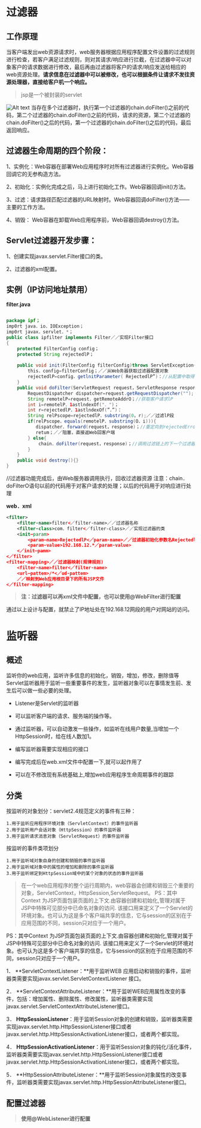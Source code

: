 # 过滤器
## 工作原理
当客户端发出web资源请求时，web服务器根据应用程序配置文件设置的过滤规则进行检查，若客户满足过滤规则，则对其请求/响应进行拦截，在过滤器中可以对象客户的请求数据进行修改，最后再由过滤器将客户的请求/响应发送给相应的web资源处理。**请求信息在过滤器中可以被修改，也可以根据条件让请求不发往资源处理器，直接给客户机一个响应。**
>jsp是一个被封装的servlet

![Alt text](./1531980554893.png)
当存在多个过滤器时，执行第一个过滤器的chain.doFilter()之前的代码，第二个过滤器的chain.doFilter()之前的代码，请求的资源，第二个过滤器的chain.doFilter()之后的代码，第一个过滤器的chain.doFilter()之后的代码，最后返回响应。

## 过滤器生命周期的四个阶段：

1、实例化：Web容器在部署Web应用程序时对所有过滤器进行实例化。Web容器回调它的无参构造方法。

2、初始化：实例化完成之后，马上进行初始化工作。Web容器回调init()方法。

3、过滤：请求路径匹配过滤器的URL映射时。Web容器回调doFilter()方法——主要的工作方法。

4、销毁： Web容器在卸载Web应用程序前，Web容器回调destroy()方法。

## Servlet过滤器开发步骤：

1、创建实现javax.servlet.Filter接口的类。

2、过滤器的xml配置。

## 实例（IP访问地址禁用）
**filter.java**
```java

package ipf；
imp0rt java．io．IOException；
imp0rt javax．servlet．*；
public class ipfilter implements Filter／／实现Filter接口
{
	protected FilterConfig config；
	protected String rejectedlP；
	
	public void init(FilterConfig filterConfig)throws ServletException{
		this．config=filterConfig；／／从Web务器获取过滤器配置对象
		rejectedlP=config．getlnitParameter( RejectedlP”)：//从配置中取得过滤lP
	}
	public void doFilter(ServletRequest request，ServletResponse response．FilterChain chain)throws IOException，ServletException{
		RequestDispatcher dispatcher=request.getRequestDispatcher("");
		String remotelP=request．getRemoteAddrO；//获取客户请求lP
		int i=remotelP．1astlndexOf("．")；
		int r=rejectedlP．1astlndexOf(”．”)：
		String relPscope=rejectedlP．substring(0，r);／／过滤lP段
		if(relPscope．equals(remotelP．substring(O．i))){   
		   dispatcher．forward(request，response)；//重定向到rejectedError．jsp页面
	       retum；／／阻塞，直接返Web回客户端
		} else{
			chain．doFilter(request，response)；//调用过滤链上的下一个过滤器
		}
	}
	public void destroy(){}
}

```
 //过滤器功能完成后，由Web服务器调用执行，回收过滤器资源
注意：chain．doFilterO语句以前的代码用于对客户请求的处理；以后的代码用于对响应进行处理

**web．xml**
```xml
<filter>
	<filter-name>filter<／filter-name>／／过滤器名称
	<filter-class>com．filter<／filter-class>／／实现过滤器的类
	<init—param>
		<param—name>RejectedlP<／param-name>／／过滤器初始化参数名RejectedlP
		<param-value>192.168.12.*／param-value>
	<／init—pamm>
<／filter>
<filter-mapping>／／过滤器映射(规律规则)
	<filter-name>filter<／filter-name>
	<url—pattem>/*<／ud-pattem>
	／／映射到Web应用根目录下的所有JSP文件
<／filter-mapping>

```

>**注：过滤器可以再xml文件中配置，也可以使用@WebFilter进行配置**

通过以上设计与配置，就禁止了IP地址处在192.168.12网段的用户对网站的访问。

# 监听器
## 概述
监听你的web应用，监听许多信息的初始化，销毁，增加，修改，删除值等
Servlet监听器用于监听一些重要事件的发生，监听器对象可以在事情发生前、发生后可以做一些必要的处理。
* Listener是Servlet的监听器 
* 可以监听客户端的请求、服务端的操作等。
* 通过监听器，可以自动激发一些操作，如监听在线用户数量,当增加一个HttpSession时，给在线人数加1。
* 编写监听器需要实现相应的接口
* 编写完成后在web.xml文件中配置一下,就可以起作用了

* 可以在不修改现有系统基础上,增加web应用程序生命周期事件的跟踪

## 分类

按监听的对象划分：servlet2.4规范定义的事件有三种：

	1.用于监听应用程序环境对象（ServletContext）的事件监听器
	2.用于监听用户会话对象（HttpSession）的事件监听器
	3.用于监听请求消息对象（ServletRequest）的事件监听器

 

按监听的事件类项划分
		
	1.用于监听域对象自身的创建和销毁的事件监听器
	2.用于监听域对象中的属性的增加和删除的事件监听器
	3.用于监听绑定到HttpSession域中的某个对象的状态的事件监听器

>在一个web应用程序的整个运行周期内，web容器会创建和销毁三个重要的对象，ServletContext，HttpSession,ServletRequest。
>PS：其中Context 为JSP页面包装页面的上下文.由容器创建和初始化,管理对属于JSP中特殊可见部分中已命名对象的访问. 该接口用来定义了一个Servlet的环境对象。也可认为这是多个客户端共享的信息，它与session的区别在于应用范围的不同，session只对应于一个用户。

 

PS：其中Context 为JSP页面包装页面的上下文.由容器创建和初始化,管理对属于JSP中特殊可见部分中已命名对象的访问. 该接口用来定义了一个Servlet的环境对象。也可认为这是多个客户端共享的信息，它与session的区别在于应用范围的不同，session只对应于一个用户。 

1． **ServletContextListener：**用于监听WEB 应用启动和销毁的事件，监听器类需要实现javax.servlet.ServletContextListener 接口。

2． **ServletContextAttributeListener：**用于监听WEB应用属性改变的事件，包括：增加属性、删除属性、修改属性，监听器类需要实现javax.servlet.ServletContextAttributeListener接口。

3． **HttpSessionListener**：用于监听Session对象的创建和销毁，监听器类需要实现javax.servlet.http.HttpSessionListener接口或者javax.servlet.http.HttpSessionActivationListener接口，或者两个都实现。

4． **HttpSessionActivationListener**：用于监听Session对象的钝化/活化事件，监听器类需要实现javax.servlet.http.HttpSessionListener接口或者javax.servlet.http.HttpSessionActivationListener接口，或者两个都实现。

5． **HttpSessionAttributeListener：**用于监听Session对象属性的改变事件，监听器类需要实现javax.servlet.http.HttpSessionAttributeListener接口。

## 配置过滤器
> **使用@WebListener进行配置**
